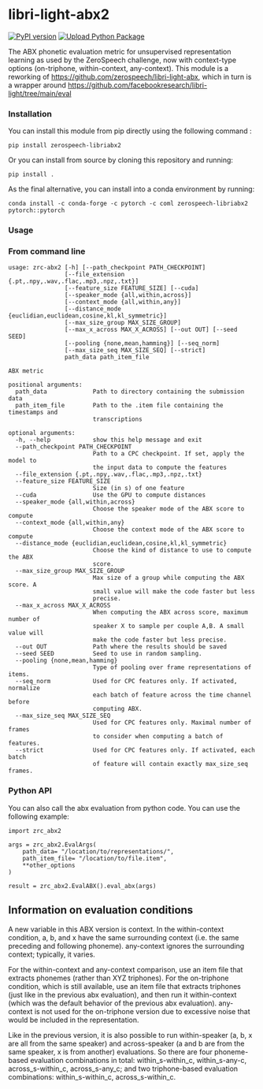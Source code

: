 # libri-light-abx2

[![PyPI version](https://badge.fury.io/py/zerospeech-libriabx2.svg)](https://badge.fury.io/py/zerospeech-libriabx2) [![Upload Python Package](https://github.com/zerospeech/libri-light-abx2/actions/workflows/pipy-publish.yaml/badge.svg)](https://github.com/zerospeech/libri-light-abx2/actions/workflows/pipy-publish.yaml)

The ABX phonetic evaluation metric for unsupervised representation learning as used by the ZeroSpeech challenge, now with context-type options (on-triphone, within-context, any-context). This module is a reworking of https://github.com/zerospeech/libri-light-abx, which in turn is a wrapper around https://github.com/facebookresearch/libri-light/tree/main/eval

  
### Installation
  
You can install this module from pip directly using the following command : 

`pip install zerospeech-libriabx2`

Or you can install from source by cloning this repository and running: 

`pip install .`

As the final alternative, you can install into a conda environment by running:

`conda install -c conda-forge -c pytorch -c coml zerospeech-libriabx2 pytorch::pytorch`

### Usage
### From command line

```
usage: zrc-abx2 [-h] [--path_checkpoint PATH_CHECKPOINT]
                [--file_extension {.pt,.npy,.wav,.flac,.mp3,.npz,.txt}]
                [--feature_size FEATURE_SIZE] [--cuda]
                [--speaker_mode {all,within,across}]
                [--context_mode {all,within,any}]
                [--distance_mode {euclidian,euclidean,cosine,kl,kl_symmetric}]
                [--max_size_group MAX_SIZE_GROUP]
                [--max_x_across MAX_X_ACROSS] [--out OUT] [--seed SEED]
                [--pooling {none,mean,hamming}] [--seq_norm]
                [--max_size_seq MAX_SIZE_SEQ] [--strict]
                path_data path_item_file

ABX metric

positional arguments:
  path_data             Path to directory containing the submission data
  path_item_file        Path to the .item file containing the timestamps and
                        transcriptions

optional arguments:
  -h, --help            show this help message and exit
  --path_checkpoint PATH_CHECKPOINT
                        Path to a CPC checkpoint. If set, apply the model to
                        the input data to compute the features
  --file_extension {.pt,.npy,.wav,.flac,.mp3,.npz,.txt}
  --feature_size FEATURE_SIZE
                        Size (in s) of one feature
  --cuda                Use the GPU to compute distances
  --speaker_mode {all,within,across}
                        Choose the speaker mode of the ABX score to compute
  --context_mode {all,within,any}
                        Choose the context mode of the ABX score to compute
  --distance_mode {euclidian,euclidean,cosine,kl,kl_symmetric}
                        Choose the kind of distance to use to compute the ABX
                        score.
  --max_size_group MAX_SIZE_GROUP
                        Max size of a group while computing the ABX score. A
                        small value will make the code faster but less
                        precise.
  --max_x_across MAX_X_ACROSS
                        When computing the ABX across score, maximum number of
                        speaker X to sample per couple A,B. A small value will
                        make the code faster but less precise.
  --out OUT             Path where the results should be saved
  --seed SEED           Seed to use in random sampling.
  --pooling {none,mean,hamming}
                        Type of pooling over frame representations of items.
  --seq_norm            Used for CPC features only. If activated, normalize
                        each batch of feature across the time channel before
                        computing ABX.
  --max_size_seq MAX_SIZE_SEQ
                        Used for CPC features only. Maximal number of frames
                        to consider when computing a batch of features.
  --strict              Used for CPC features only. If activated, each batch
                        of feature will contain exactly max_size_seq frames.
```
### Python API
You can also call the abx evaluation from python code. You can use the following example:

```
import zrc_abx2

args = zrc_abx2.EvalArgs(
    path_data= "/location/to/representations/",
    path_item_file= "/location/to/file.item",
    **other_options
)

result = zrc_abx2.EvalABX().eval_abx(args)
```

## Information on evaluation conditions
A new  variable in this ABX version is context.
In the within-context condition, a, b, and x have the same surrounding context (i.e. the same preceding and following phoneme). any-context ignores the surrounding context; typically, it varies. 

For the within-context and any-context comparison, use an item file that extracts phonemes (rather than XYZ triphones). For the on-triphone condition, which is still available, use an item file that extracts triphones (just like in the previous abx evaluation), and then run it within-context (which was the default behavior of the previous abx evaluation). any-context is not used for the on-triphone version due to excessive noise that would be included in the representation.

Like in the previous version, it is also possible to run within-speaker (a, b, x are all from the same speaker) and across-speaker (a and b are from the same speaker, x is from another) evaluations. So there are four phoneme-based evaluation combinations in total: within_s-within_c, within_s-any-c, across_s-within_c, across_s-any_c; and two triphone-based evaluation combinations: within_s-within_c, across_s-within_c. 

